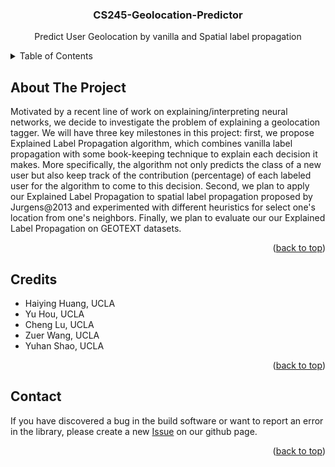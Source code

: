 <h3 align="center">CS245-Geolocation-Predictor</h3>
  <p align="center">
    Predict User Geolocation by vanilla and Spatial label propagation
  </p>
</div>


<!-- TABLE OF CONTENTS -->
<details>
  <summary>Table of Contents</summary>
  <ol>
    <li>
      <a href="#about-the-project">About The Project</a>
    </li>
    <li><a href="#credits">Credits</a></li>
    <li><a href="#contact">Contact</a></li>
  </ol>
</details>

## About The Project


Motivated by a recent line of work on explaining/interpreting neural networks, we decide to investigate the problem of explaining a geolocation tagger. We will have three key milestones in this project: first, we propose Explained Label Propagation algorithm, which combines vanilla label propagation with some book-keeping technique to explain each decision it makes. More specifically, the algorithm not only predicts the class of a new user but also keep track of the contribution (percentage) of each labeled user for the algorithm to come to this decision. Second, we plan to apply our Explained Label Propagation to spatial label propagation proposed by Jurgens@2013 and experimented with different heuristics for select one's location from one's neighbors. Finally, we plan to evaluate our our Explained Label Propagation on GEOTEXT datasets.

<p align="right">(<a href="#top">back to top</a>)</p>



<!-- USAGE EXAMPLES -->
## Credits

* Haiying Huang, UCLA
* Yu Hou, UCLA
* Cheng Lu, UCLA
* Zuer Wang, UCLA
* Yuhan Shao, UCLA

<p align="right">(<a href="#top">back to top</a>)</p>



<!-- CONTACT -->
## Contact

If you have discovered a bug in the build software or want to report an error in
the library, please create a new
[Issue](https://github.com/arthurhaiying/CS245-Geolocation-Predictor/issues) on our github page.

<p align="right">(<a href="#top">back to top</a>)</p>